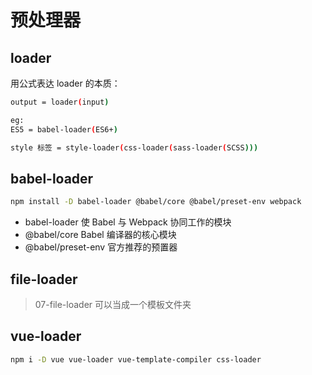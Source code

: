 # 预处理器

## loader

用公式表达 loader 的本质：

```bash
output = loader(input)

eg:
ES5 = babel-loader(ES6+)

style 标签 = style-loader(css-loader(sass-loader(SCSS)))
```

## babel-loader

```bash
npm install -D babel-loader @babel/core @babel/preset-env webpack
```

- babel-loader 使 Babel 与 Webpack 协同工作的模块
- @babel/core Babel 编译器的核心模块
- @babel/preset-env 官方推荐的预置器

## file-loader

> 07-file-loader 可以当成一个模板文件夹

## vue-loader

```bash
npm i -D vue vue-loader vue-template-compiler css-loader
```
